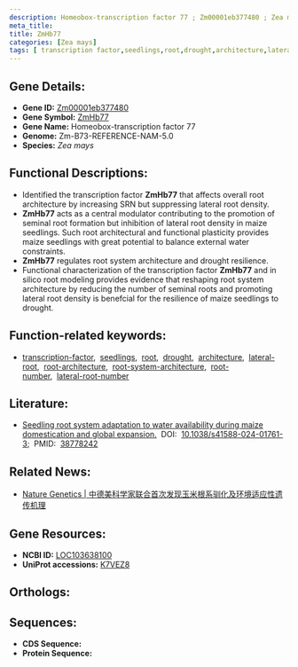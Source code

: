 ```yaml
---
description: Homeobox-transcription factor 77 ; Zm00001eb377480 ; Zea mays
meta_title:
title: ZmHb77
categories: [Zea mays]
tags: [ transcription factor,seedlings,root,drought,architecture,lateral root,root architecture,root system architecture,root number,lateral root number ]
---
```


## Gene Details:
- **Gene ID:** [Zm00001eb377480]()
- **Gene Symbol:** <u>ZmHb77</u>
- **Gene Name:** Homeobox-transcription factor 77
- **Genome:** Zm-B73-REFERENCE-NAM-5.0
- **Species:** *Zea mays*

## Functional Descriptions:
   - Identified the transcription factor **ZmHb77** that affects overall root architecture by increasing SRN but suppressing lateral root density.
   - **ZmHb77** acts as a central modulator contributing to the promotion of seminal root formation but inhibition of lateral root density in maize seedlings. Such root architectural and functional plasticity provides maize seedlings with great potential to balance external water constraints.
   - **ZmHb77** regulates root system architecture and drought resilience.
   - Functional characterization of the transcription factor **ZmHb77** and in silico root modeling provides evidence that reshaping root system architecture by reducing the number of seminal roots and promoting lateral root density is benefcial for the resilience of maize seedlings to drought.

## Function-related keywords:
   - [transcription-factor](/tags/transcription-factor/),&nbsp;&nbsp;[seedlings](/tags/seedlings/),&nbsp;&nbsp;[root](/tags/root/),&nbsp;&nbsp;[drought](/tags/drought/),&nbsp;&nbsp;[architecture](/tags/architecture/),&nbsp;&nbsp;[lateral-root](/tags/lateral-root/),&nbsp;&nbsp;[root-architecture](/tags/root-architecture/),&nbsp;&nbsp;[root-system-architecture](/tags/root-system-architecture/),&nbsp;&nbsp;[root-number](/tags/root-number/),&nbsp;&nbsp;[lateral-root-number](/tags/lateral-root-number/)

## Literature:
   - [Seedling root system adaptation to water availability during maize domestication and global expansion.](https://www.doi.org/10.1038/s41588-024-01761-3)&nbsp;&nbsp;DOI:&nbsp;&nbsp;[10.1038/s41588-024-01761-3](https://www.doi.org/10.1038/s41588-024-01761-3);&nbsp;&nbsp;PMID:&nbsp;&nbsp;[38778242](https://pubmed.ncbi.nlm.nih.gov/38778242/)

## Related News:
   - [Nature Genetics | 中德美科学家联合首次发现玉米根系驯化及环境适应性遗传机理](https://mp.weixin.qq.com/s?__biz=Mzg3MDEwNDEyMg==&mid=2247568168&idx=4&sn=3a8f58fe8094f639f1d53245b2744c5b&chksm=cf20e0d1291dfc99a2e4c326307b86b1a89e5906bb9b3ba26565049ec9e5358d53ecdbef7295&scene=27#wechat_redirect)

## Gene Resources:
- **NCBI ID:**  [LOC103638100](https://www.ncbi.nlm.nih.gov/search/all/?term=LOC103638100)
- **UniProt accessions:**  [K7VEZ8](https://www.uniprot.org/uniprotkb/K7VEZ8/entry)

## Orthologs:

## Sequences:
- **CDS Sequence:**
- **Protein Sequence:**
